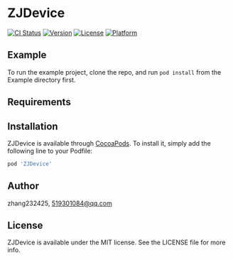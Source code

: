 # ZJDevice

[![CI Status](https://img.shields.io/travis/zhang232425/ZJDevice.svg?style=flat)](https://travis-ci.org/zhang232425/ZJDevice)
[![Version](https://img.shields.io/cocoapods/v/ZJDevice.svg?style=flat)](https://cocoapods.org/pods/ZJDevice)
[![License](https://img.shields.io/cocoapods/l/ZJDevice.svg?style=flat)](https://cocoapods.org/pods/ZJDevice)
[![Platform](https://img.shields.io/cocoapods/p/ZJDevice.svg?style=flat)](https://cocoapods.org/pods/ZJDevice)

## Example

To run the example project, clone the repo, and run `pod install` from the Example directory first.

## Requirements

## Installation

ZJDevice is available through [CocoaPods](https://cocoapods.org). To install
it, simply add the following line to your Podfile:

```ruby
pod 'ZJDevice'
```

## Author

zhang232425, 519301084@qq.com

## License

ZJDevice is available under the MIT license. See the LICENSE file for more info.
